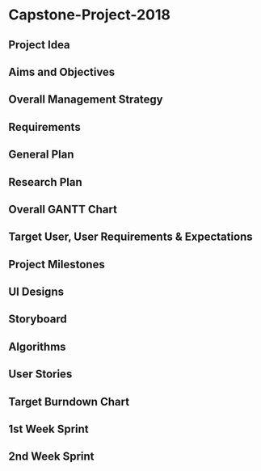 # Capstone-Project-2018

## Project Idea



## Aims and Objectives



## Overall Management Strategy



## Requirements



## General Plan




## Research Plan



## Overall GANTT Chart



## Target User, User Requirements & Expectations



## Project Milestones



## UI Designs



## Storyboard



## Algorithms



## User Stories



## Target Burndown Chart



## 1st Week Sprint



## 2nd Week Sprint
